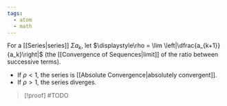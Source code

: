 ```yaml
---
tags:
  - atom
  - math
---
```

For a [[Series|series]] $\Sigma a_{k}$, let $\displaystyle\rho = \lim \left|\dfrac{a_{k+1}}{a_k}\right|$ (the [[Convergence of Sequences|limit]] of the ratio between successive terms).
- If $\rho < 1$, the series is [[Absolute Convergence|absolutely convergent]].
- If $\rho > 1$, the series diverges.

> [!proof]
#TODO